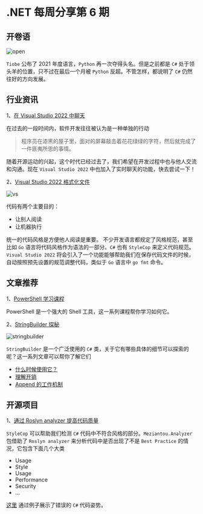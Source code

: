 # .NET 每周分享第 6 期

## 开卷语

![open](https://dotnetweeklyimages.blob.core.windows.net/006/csharp.jpeg)

`Tiobe` 公布了 2021 年度语言，`Python` 再一次夺得头名。但是之前都是 `C#` 处于领头羊的位置，只不过在最后一个月被 `Python` 反超。不管怎样，都说明了 `C#` 仍然往好的方向发展。

## 行业资讯

1、[在 Visual Studio 2022 中聊天](https://devblogs.microsoft.com/visualstudio/integrated-chat-in-live-share-for-visual-studio-2022/)

在过去的一段时间内，软件开发往往被认为是一种单独的行动

> 程序员在漆黑的屋子里，面对的屏幕敲击着花花绿绿的字符，然后就完成了一件匪夷所思的事情。

随着开源运动的兴起，这个时代已经过去了，我们希望在开发过程中也与他人交流和沟通。现在 `Visual Studio 2022` 中也加入了实时聊天的功能，快去尝试一下！

2、[Visual Studio 2022 格式化文件](https://devblogs.microsoft.com/visualstudio/bringing-code-cleanup-on-save-to-visual-studio-2022-17-1-preview-2/)

![vs](https://dotnetweeklyimages.blob.core.windows.net/006/vs.gif)

代码有两个主要目的：

- 让别人阅读
- 让机器执行

统一的代码风格是方便他人阅读是重要。 不少开发语言都规定了风格规范，甚至比如 `Go` 语言将代码风格作为语法的一部分。`C#` 也有 `StyleCop` 来定义代码规范。`Visual Studio 2022` 将会引入了一个功能能够帮助我们在保存代码文件的时候，自动按照预先设置的规范调整代码，类似于 `Go` 语言中 `go fmt` 命令。

## 文章推荐

1、[PowerShell 学习课程](https://www.youtube.com/playlist?list=PLDjtLML5l9l-y_MPI5qThjZqvcIwHnMzw)

PowerShell 是一个强大的 Shell 工具，这一系列课程帮你学习如何它。

2、[StringBuilder 探秘](https://www.stevejgordon.co.uk/how-does-the-stringbuilder-work-in-dotnet-part-1-why-do-we-need-a-stringbuilder-and-when-should-we-use-one)

![stringbuilder](https://dotnetweeklyimages.blob.core.windows.net/006/stringbuilder.jpeg)

`StringBuilder` 是一个广泛使用的 `C#` 类，关于它有哪些具体的细节可以探索的呢？这一系列文章可以帮你了解它们

- [什么时候使用它？](https://www.stevejgordon.co.uk/how-does-the-stringbuilder-work-in-dotnet-part-1-why-do-we-need-a-stringbuilder-and-when-should-we-use-one)
- [理解开销](https://www.stevejgordon.co.uk/how-does-the-stringbuilder-work-in-dotnet-part-2-understanding-the-overhead)
- [Append 的工作机制](https://www.stevejgordon.co.uk/how-does-the-stringbuilder-work-in-dotnet-part-1-why-do-we-need-a-stringbuilder-and-when-should-we-use-one)

## 开源项目

1、[通过 Roslyn analyzer 提高代码质量](https://github.com/meziantou/Meziantou.Analyzer)

`StyleCop` 可以帮助我们检测 `C#` 代码中不符合风格的部分。`Meziantou.Analyzer` 包借助了 `Roslyn analyzer` 来分析代码中是否出现了不是 `Best Practice` 的情况，它包含下面几个大类

- Usage
- Style
- Usage
- Performance
- Security
- ...

[这里](https://github.com/meziantou/Meziantou.Analyzer/tree/main/docs) 通过例子展示了错误的 `C#` 代码姿势。
